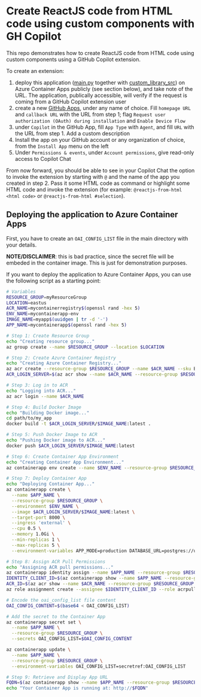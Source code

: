 # Create ReactJS code from HTML code using custom components with GH Copilot

This repo demonstrates how to create ReactJS code from HTML code using custom components using a GitHub Copilot extension.

To create an extension:

1) deploy this application ([main.py](/main.py) together with [custom_library_src](/custom_library_src/)) on Azure Container Apps publicly (see section below), and take note of the URL. The application, publically accessible, will verify if the request is coming from a GitHub Copilot extension user
2) create a new [GitHub Apps](https://github.com/settings/apps), under any name of choice. Fill ```homepage URL``` and ```callback URL``` with the URL from step 1; flag ```Request user authorization (OAuth) during installation``` and ```Enable Device Flow```
3) under ```Copilot``` in the GitHub App, fill ```App Type``` with ```Agent```, and fill ```URL``` with the URL from step 1. Add a custom description
4) Install the app on your GitHub account or any organization of choice, from the ```Install App``` menu on the left
5) Under ```Permissions & events```, under ```Account permissions```, give read-only access to Copilot Chat

From now forward, you should be able to see in your Copilot Chat the option to invoke the extension by starting with ```@``` and the name of the app you created in step 2.
Pass it some HTML code as command or highlight some HTML code and invoke the extension (for example: ```@reactjs-from-html <html code>``` or ```@reactjs-from-html #selection```).

## Deploying the application to Azure Container Apps

First, you have to create an ```OAI_CONFIG_LIST``` file in the main directory with your details.

**NOTE/DISCLAIMER**: this is bad practice, since the secret file will be embeded in the container image. This is just for demonstration purposes.

If you want to deploy the application to Azure Container Apps, you can use the following script as a starting point:

```bash
# Variables
RESOURCE_GROUP=myResourceGroup
LOCATION=eastus
ACR_NAME=mycontainerregistry$(openssl rand -hex 5)
ENV_NAME=mycontainerapp-env
IMAGE_NAME=myapp$(uuidgen | tr -d '-')
APP_NAME=mycontainerapp$(openssl rand -hex 5)

# Step 1: Create Resource Group
echo "Creating resource group..."
az group create --name $RESOURCE_GROUP --location $LOCATION

# Step 2: Create Azure Container Registry
echo "Creating Azure Container Registry..."
az acr create --resource-group $RESOURCE_GROUP --name $ACR_NAME --sku Basic --admin-enabled true
ACR_LOGIN_SERVER=$(az acr show --name $ACR_NAME --resource-group $RESOURCE_GROUP --query loginServer --output tsv)

# Step 3: Log in to ACR
echo "Logging into ACR..."
az acr login --name $ACR_NAME

# Step 4: Build Docker Image
echo "Building Docker image..."
cd path/to/my_app
docker build -t $ACR_LOGIN_SERVER/$IMAGE_NAME:latest .

# Step 5: Push Docker Image to ACR
echo "Pushing Docker image to ACR..."
docker push $ACR_LOGIN_SERVER/$IMAGE_NAME:latest

# Step 6: Create Container App Environment
echo "Creating Container App Environment..."
az containerapp env create --name $ENV_NAME --resource-group $RESOURCE_GROUP --location $LOCATION

# Step 7: Deploy Container App
echo "Deploying Container App..."
az containerapp create \
  --name $APP_NAME \
  --resource-group $RESOURCE_GROUP \
  --environment $ENV_NAME \
  --image $ACR_LOGIN_SERVER/$IMAGE_NAME:latest \
  --target-port 8000 \
  --ingress 'external' \
  --cpu 0.5 \
  --memory 1.0Gi \
  --min-replicas 1 \
  --max-replicas 5 \
  --environment-variables APP_MODE=production DATABASE_URL=postgres://user:password@dbserver:5432/mydb

# Step 8: Assign ACR Pull Permissions
echo "Assigning ACR pull permissions..."
az containerapp identity assign --name $APP_NAME --resource-group $RESOURCE_GROUP
IDENTITY_CLIENT_ID=$(az containerapp show --name $APP_NAME --resource-group $RESOURCE_GROUP --query identity.principalId --output tsv)
ACR_ID=$(az acr show --name $ACR_NAME --resource-group $RESOURCE_GROUP --query id --output tsv)
az role assignment create --assignee $IDENTITY_CLIENT_ID --role acrpull --scope $ACR_ID

# Encode the oai_config_list file content
OAI_CONFIG_CONTENT=$(base64 < OAI_CONFIG_LIST)

# Add the secret to the Container App
az containerapp secret set \
  --name $APP_NAME \
  --resource-group $RESOURCE_GROUP \
  --secrets OAI_CONFIG_LIST=$OAI_CONFIG_CONTENT

az containerapp update \
  --name $APP_NAME \
  --resource-group $RESOURCE_GROUP \
  --environment-variables OAI_CONFIG_LIST=secretref:OAI_CONFIG_LIST

# Step 9: Retrieve and Display App URL
FQDN=$(az containerapp show --name $APP_NAME --resource-group $RESOURCE_GROUP --query properties.configuration.ingress.fqdn --output tsv)
echo "Your Container App is running at: http://$FQDN"
```
